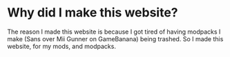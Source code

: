 # Why did I make this website?
The reason I made this website is because I got tired of having modpacks I make (Sans over Mii Gunner on GameBanana) being trashed.
So I made this website, for my mods, and modpacks.
